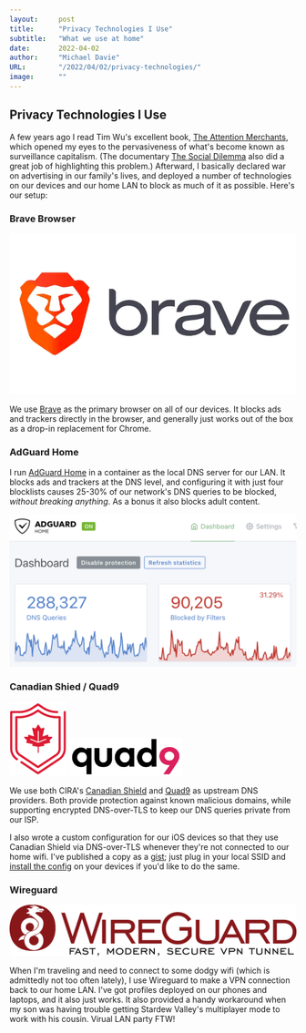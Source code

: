```yaml
---
layout:     post 
title:      "Privacy Technologies I Use"
subtitle:   "What we use at home"
date:       2022-04-02
author:     "Michael Davie"
URL:        "/2022/04/02/privacy-technologies/"
image:      ""
---
```


## Privacy Technologies I Use

A few years ago I read Tim Wu's excellent book, [The Attention Merchants](https://www.goodreads.com/book/show/28503628-the-attention-merchants), which opened my eyes to the pervasiveness of what's become known as surveillance capitalism. (The documentary [The Social Dilemma](https://www.youtube.com/watch?v=uaaC57tcci0) also did a great job of highlighting this problem.) Afterward, I basically declared war on advertising in our family's lives, and deployed a number of technologies on our devices and our home LAN to block as much of it as possible. Here's our setup:

### Brave Browser

![brave-logo](../../static/2022-04-02-brave.jpg)

We use [Brave](https://brave.com/) as the primary browser on all of our devices. It blocks ads and trackers directly in the browser, and generally just works out of the box as a drop-in replacement for Chrome.

### AdGuard Home

I run [AdGuard Home](https://github.com/AdguardTeam/AdguardHome) in a container as the local DNS server for our LAN. It blocks ads and trackers at the DNS level, and configuring it with just four blocklists causes 25-30% of our network's DNS queries to be blocked, _without breaking anything_. As a bonus it also blocks adult content.

![AdGuard stats](../../static/2022-04-02-adguard-stats.png)

### Canadian Shied / Quad9

<p float="left">
  <img src="../../static/2022-04-02-canadian-shield.png" width="100" />
  <img src="../../static/2022-04-02-quad9.svg" width="200" /> 
</p>

We use both CIRA's [Canadian Shield](https://www.cira.ca/cybersecurity-services/canadian-shield) and [Quad9](https://quad9.net/) as upstream DNS providers. Both provide protection against known malicious domains, while supporting encrypted DNS-over-TLS to keep our DNS queries private from our ISP.

I also wrote a custom configuration for our iOS devices so that they use Canadian Shield via DNS-over-TLS whenever they're not connected to our home wifi. I've published a copy as a [gist](https://gist.github.com/michaeldavie/d78e3fa6268c88c4ead093f757016309); just plug in your local SSID and [install the config](https://support.apple.com/en-ca/HT209435) on your devices if you'd like to do the same.

### Wireguard

![wireguard](../../static/2022-04-02-wireguard.png)

When I'm traveling and need to connect to some dodgy wifi (which is admittedly not too often lately), I use Wireguard to make a VPN connection back to our home LAN. I've got profiles deployed on our phones and laptops, and it also just works. It also provided a handy workaround when my son was having trouble getting Stardew Valley's multiplayer mode to work with his cousin. Virual LAN party FTW!